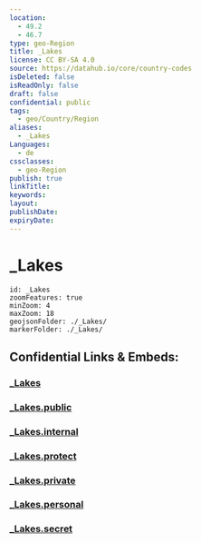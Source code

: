 ```yaml
---
location:
  - 49.2
  - 46.7
type: geo-Region
title: _Lakes
license: CC BY-SA 4.0
source: https://datahub.io/core/country-codes
isDeleted: false
isReadOnly: false
draft: false
confidential: public
tags:
  - geo/Country/Region
aliases:
  - _Lakes
Languages:
  - de
cssclasses:
  - geo-Region
publish: true
linkTitle:
keywords:
layout:
publishDate:
expiryDate:
---
```


# _Lakes

```leaflet
id: _Lakes
zoomFeatures: true 
minZoom: 4 
maxZoom: 18
geojsonFolder: ./_Lakes/
markerFolder: ./_Lakes/
```


## Confidential Links & Embeds: 

### [_Lakes](/_Standards/Earth/Continent/Europe/Europe~East/Russia/Russia~South/Volgograd_Oblast/_Lakes.md) 

### [_Lakes.public](/_public/Earth/Continent/Europe/Europe~East/Russia/Russia~South/Volgograd_Oblast/_Lakes.public.md) 

### [_Lakes.internal](/_internal/Earth/Continent/Europe/Europe~East/Russia/Russia~South/Volgograd_Oblast/_Lakes.internal.md) 

### [_Lakes.protect](/_protect/Earth/Continent/Europe/Europe~East/Russia/Russia~South/Volgograd_Oblast/_Lakes.protect.md) 

### [_Lakes.private](/_private/Earth/Continent/Europe/Europe~East/Russia/Russia~South/Volgograd_Oblast/_Lakes.private.md) 

### [_Lakes.personal](/_personal/Earth/Continent/Europe/Europe~East/Russia/Russia~South/Volgograd_Oblast/_Lakes.personal.md) 

### [_Lakes.secret](/_secret/Earth/Continent/Europe/Europe~East/Russia/Russia~South/Volgograd_Oblast/_Lakes.secret.md)

